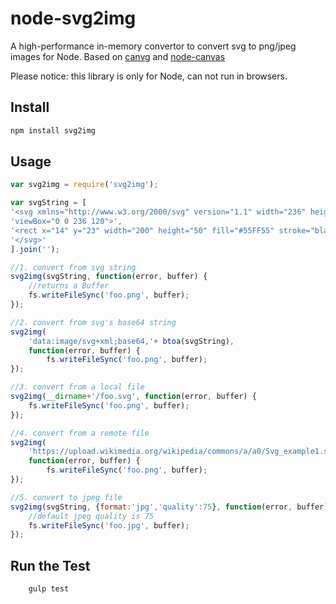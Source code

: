 # node-svg2img
A high-performance in-memory convertor to convert svg to png/jpeg images for Node.
Based on [canvg](https://github.com/gabelerner/canvg) and [node-canvas](https://github.com/Automattic/node-canvas)

Please notice: this library is only for Node, can not run in browsers.

## Install

```bash
npm install svg2img
```

## Usage

```javascript
var svg2img = require('svg2img');

var svgString = [
'<svg xmlns="http://www.w3.org/2000/svg" version="1.1" width="236" height="120" ',
'viewBox="0 0 236 120">',
'<rect x="14" y="23" width="200" height="50" fill="#55FF55" stroke="black" stroke-width="1" />',
'</svg>'
].join('');

//1. convert from svg string
svg2img(svgString, function(error, buffer) {
    //returns a Buffer
    fs.writeFileSync('foo.png', buffer);
});

//2. convert from svg's base64 string
svg2img(
    'data:image/svg+xml;base64,'+ btoa(svgString), 
    function(error, buffer) {
        fs.writeFileSync('foo.png', buffer);
});

//3. convert from a local file
svg2img(__dirname+'/foo.svg', function(error, buffer) {
    fs.writeFileSync('foo.png', buffer);
});

//4. convert from a remote file
svg2img(
    'https://upload.wikimedia.org/wikipedia/commons/a/a0/Svg_example1.svg', 
    function(error, buffer) {
        fs.writeFileSync('foo.png', buffer);
});

//5. convert to jpeg file
svg2img(svgString, {format:'jpg','quality':75}, function(error, buffer) {
    //default jpeg quality is 75
    fs.writeFileSync('foo.jpg', buffer);
});
```

## Run the Test
```bash
    gulp test
```

